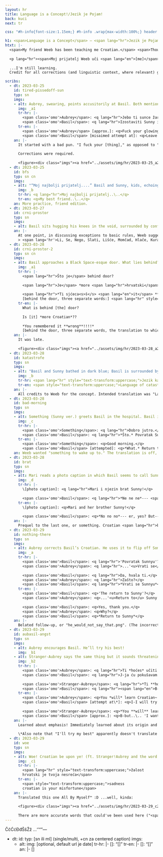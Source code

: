 ```yaml
---
layout: hr
title: Language is a Concept!/Jezik je Pojam!
back: kuci
next: tr

css: "#h-info{font-size:1.15em;} #h-info .wrap{max-width:100%;} header p{margin:1em 0;} header [lang=hr]{font-style:italic;} [lang=en]{font-style:normal;} .an{font-size:1.05em;} .an figure img{margin:.5em 0 -.5em;} .an figcaption p{margin:1em 0; font-size:.75em;} #bfs p{text-align:center;} #crni-prostor hr{display:none;} #crni-prostor .an{margin-top:-.5em;} blockquote{border-left:.25em solid #82858f; padding-left:1em;} .tr-hr [lang=hr] strong{text-transform:uppercase;} .nob{font-weight:normal !important;} #crni-prostor-2 .an figure{margin:.25em 0 -.25em;}"

h1: <span>Language is a Concept</span> – <span lang="hr">Jezik je Pojam</span>
htxt: |-
  <span>My friend Weeb has been teaching me Croatian.</span> <span>Thought it would be fun to make a character speak it.</span> <span>These spawned!</span>
  
  <p lang="hr"><span>Moj prijatelj Weeb uči <span lang="en">[me]</span> hrvatski.</span> <span>Ja <span lang="en">[was think] [i have no idea what to do for the rest here.]</span></span></p>
  
  ...I'm still learning.  
  Credit for all corrections (and linguistic context, where relevant) goes straight to Weeb!

scribs:
  - dt: 2023-03-25
    id: tired-pissedoff-sun
    typ: sn
    imgs:
    - alt: Aubrey, swearing, points accusitorily at Basil. Both mention some form of “sun,” which confuses Kel (who stands alongside a blank-faced Sunny). An artist’s note mentions, to translate, I “used google translate & ran it thru search results. probably off, oprostite(?)… isprike??”
      img: _a1
      tr-hr: |-
        <span class='omo'>Aubrey</span>: <q lang="hr">Jebo ti sunce žarko!</q>  
        <span class='omo'>Basil</span>: <q lang="hr">Izostaviti Sunny iz ovoga..\..</q>
      tr-en: |-
        <span class='omo'>Aubrey</span> [approx.]: <q>Fuck your glowing sun!</q>  
        <span class='omo'>Basil</span> [misaimed attempt at]: <q>Leave Sunny out of this..\..</q>
    an: |-
      It started with a bad pun. "I fuck your [thing]," as opposed to "fuck *you*," is [a common insult](https://piped.video/watch?v=JpRqxbtAnHw&t=74) in Croatian; it's akin to saying "fuck the sun whose glow you bask in." (Video features Serbian actors but the example serves nonetheless.) Yeah, I know, I know, using a foreign language for the express purpose of swearing; the "sun" pun was too good (awful?) to pass up.
      
      Corrections were required.
      
      <figure><div class="imgs"><a href="../assets/img/hr/2023-03-25_a2.png"><img src="../assets/img/hr/2023-03-25_a2.png" alt="A+ for Aubrey, who corrects B-grade Basil (details below). He apologizes; “Oprosti, oprosti…”" title="A+ for Aubrey, who corrects B-grade Basil (details below). He apologizes; “Oprosti, oprosti…”"></a></div><figcaption><p>Aubrey was given an “A+”; normally the verb <span lang="hr">jeb-</span> (fuck) would be subject to grammatical gender (technically <q lang="hr">jeb<b>a</b>o,</q> because the speaker's gender =/= the verb’s) but this gets ignored a lot in practice because people aren’t thinking about grammatical correctness when cursing someone out. Wild.</p><p>Basil, on the other hand, got a “B”-grade. 1)&nbsp;<span lang="hr">Izostaviti</span> = “omit,” ≠ “leave out;” 2)&nbsp;“into this” = “<span lang="hr">u ovo</span>”; and 3)&nbsp;“Sunny” needs a “<span lang="hr">-ja</span>” for grammar reasons I have yet to fully grasp. Thus, corrected sentence: <q lang="hr">Ne miješaj Sunnyja u ovo.</q> (Basil got a B anyway, though, because if <span lang="hr">izostaviti</span> <em>had</em> been right, the resulting <q lang="hr">Izostavi Sunnyja iz ovoga</q> would’ve been much closer!)</p><p>Finally, turns out both apology words were relevant, but in different contexts. <span lang="hr">Oprosti</span> = “forgive me,” which is used more casually than its English analogue.</p></figcaption></figure>
  - dt: 2023-03-25
    id: bfs
    typ: sn cn
    imgs:
    - alt: "“Moj najbolji prijatelj....” Basil and Sunny, kids, echoing their poses in the “Basil tagged you” picture: Basil rests his head on Sunny’s, his arms wrapped around Sunny’s neck. (Sunny looks vaguely uncomfortable.)"
      img: _b
      tr-hr: <q lang="hr">Moj najbolji prijatelj..\..</q>
      tr-en: <q>My best friend..\..</q>
    an: More practice, friend edition.
  - dt: 2023-03-27
    id: crni-prostor
    typ: sn
    imgs:
    - alt: Basil sits hugging his knees in the void, surrounded by confusing words.
    an: |-
      At one point, in discussing exceptions to basic rules, Weeb suggested (to paraphrase) "Pull a Sunny! Acknowledge existence of [weirdness], then *damn the word to ~~hell~~ Black Space*." Thus, <span lang="hr" class="noi">hrvatski</span>!Basil's special hell, consisting entirely of words that (as of writing, March&nbsp;30) I have mostly *no goddamn clue* how to translate:
      > <span lang='hr'>Li, Se, Nego, Slati, Lišće, Momčad, Hlače, Kurac, Naime, Htjeti, Zbog, Koji, Granje, Dvoje, Petorica, Vidjevši, Bih, Svoj, Radi, Moći, A, Si, Niočemu, Zar, Nemoj</span>
  - dt: 2023-03-28
    id: crni-prostor-2
    typ: sn cn
    imgs:
    - alt: Basil approaches a Black Space-esque door. What lies behind? More Croatian?! Oh, god, he remembered it wrong!!!!
      img: _a1
      tr-hr: |-
        <span lang="hr">Što je</span> behind door?
        
        <span lang="hr">Je</span> *more <span lang="hr">hrvatski</span>*??
        
        <span lang="hr">*Ti sjćeca<s>š</s> <span lang="en">it</span> **wrong**!!!!*</span>  
        [behind the door, three separate words:] <span lang="hr" style="text-transform:uppercase;">Ni. O. Čemu.</span>
      tr-en: |-
        What is behind [the] door?
        
        Is [it] *more Croatian*??
        
        *You remembered it **wrong**!!!!*  
        [behind the door, three separate words, the translation to which I still do not know:] <span lang="hr" style="text-transform:uppercase;">Ni. O. Čemu.</span>
    an: |-
      It was late.
      
      <figure><div class="imgs"><a href="../assets/img/hr/2023-03-28_a2.png"><img src="../assets/img/hr/2023-03-28_a2.png" alt="In which Basil runs away while Stranger-but-Aubrey demands he learn Croatian."></a></div><figcaption><p><span class="omo">Stranger-Aubrey</span>: <q lang="hr">Ti <em lang="en" class="nob">will</em> učiti hrvatski!</q> = <q>You <em>will</em> learn Croatian!</q><br><span class="omo">Basil</span>: <q><em>No!!!</em></q> / <span class="omo">Stranger-Aubrey</span>: <em><q lang="hr">Ne???</q></em> (=<q>no</q>) / <span class="omo">Basil</span>: <q lang="hr">N-<em>ne!!!</em></q><br><span class="omo">Stranger-Aubrey</span>: <q lang="hr">Što nije <em lang="en" class="nob">clicking</em>??!!!</q> = <q>What isn’t <em>clicking</em>??!!!</q></p></figcaption></figure>
  - dt: 2023-03-28
    id: katastrofe
    typ: sn
    imgs:
    - alt: "Basil and Sunny bathed in dark blue; Basil is surrounded by his Something, which also happens to be all the confusing words from earlier. He mutters “Ni o čemu” repeatedly. Caption below:"
      img: _b
      tr-hr: <span lang="hr" style="text-transform:uppercase;">Jezik katastrofe.</span>
      tr-en: <span style="text-transform:uppercase;">Language of catastrophe.</span>
    an: |-
      All credits to Weeb for the concept. Intended translation was "Language [Catastrophe](https://piped.garudalinux.org/watch?v=WB5XqJJHzC8)" but it accidentally turned into "Language *of* Catastrophe," which is IMO funnier.
  - dt: 2023-03-28
    id: bad-morning
    typ: sn
    imgs:
    - alt: Something (Sunny ver.) greets Basil in the hospital. Basil is displeased.
      img: _c
      tr-hr: |-
        <span class='omo'>Something</span>: <q lang="hr">Dobro jutro.</q>  
        <span class='omo'>Basil</span>: <q lang="hr">*Što.* Povratak Sunnyu..\..</q>
      tr-en: |-
        <span class='omo'>Something</span>: <q>Good morning.</q>  
        <span class='omo'>Basil</span> [attempted]: <q>*What.* Return to Sunny..\..</q>
    an: Weeb wanted "something to wake up to." The translation is off, alas..\..
  - dt: 2023-03-28
    id: brat
    typ: sn
    imgs:
    - alt: Mari reads a photo caption in which Basil seems to call Sunny a “brat.” Basil is flustered.
      img: _d
      tr-hr: |-
        \[photo caption]: <q lang="hr">Mari i njezin brat Sunny!</q>
        
        <span class='omo'>Basil</span>: <q lang="hr">*Ne ne ne*--- <span lang="en">er</span>, da? <span lang="en">But</span>---</q>
      tr-en: |-
        \[photo caption]: <q>Mari and her brother Sunny!</q>
        
        <span class='omo'>Basil</span>: <q>*No no no*--- er, yes? But---</q>
    an: |-
      Prequel to the last one, or something. Croatian <span lang="hr">brat</span> is actually pronounced similarly to English "brother," with the <i>a</i> in <span lang="hr">brat</span> sounding like "<u>a</u>bout," but you wouldn't get that from writing alone.
  - dt: 2023-03-29
    id: nothing-there
    typ: sn
    imgs:
    - alt: Aubrey corrects Basil’s Croatian. He uses it to flip off Something. There’s nothing there.
      img: _a
      tr-hr: |-
        <span class='omo'>Basil</span>: <q lang="hr">'Povratak Sunnyu'?</q>  
        <span class='omo'>Aubrey</span>: <q lang="hr">...'<u>Vrati se</u> Sunnyu'?</q>
        
        <span class='omo'>Basil</span>: <q lang="hr">Da, hvala ti.</q>  
        <span class='omo'>Aubrey</span>: <q lang="hr">Zašto?</q>  
        <span class='omo'>Basil</span>: <q lang="hr">*Vrati se Sunnyu*</q>
      tr-en: |-
        <span class='omo'>Basil</span>: <q>'The return to Sunny'?</q>  
        <span class='omo'>Aubrey</span>: <q>...'<u>Return to</u> Sunny'?</q>
        
        <span class='omo'>Basil</span>: <q>Yes, thank you.</q>  
        <span class='omo'>Aubrey</span>: <q>Why?</q>  
        <span class='omo'>Basil</span>: <q>*Return to Sunny*</q>
    an: |-
      Belated follow-up, or "he_would_not_say_that.png". (The incorrect version uses "return" as a noun, e.g. "the return [recurrence] of the errors;" correction uses "return" as a verb, e.g. "return [go back] to the source.")
  - dt: 2023-03-29
    id: aubasil-angst
    typ: sn
    imgs:
    - alt: Aubrey encourages Basil. He’ll try his best!
      img: _b1
    - alt: Stranger-Aubrey says the same thing but it sounds threatening. Basil’s struggling….
      img: _b2
      tr-hr: |-
        <span class='omo'>Aubrey</span>: <q lang="hr">Ti *hoćes* učiti hrvatski~!</q>  
        <span class='omo'>Basil</span>: <q lang="hr">J-ja ću pokušavam... moj najbolji!!</q>
        
        <span class='omo'>Stranger-Aubrey</span>: <q lang="hr">*Ti **hoćes** učiti hrvatki*</q>  
        <span class='omo'>Basil</span>: <q lang="hr"><span lang="en">B-but..\..</span> hoćes ≠ želim... ž-željeti... ja ne znam..\..</q>
      tr-en: |-
        <span class='omo'>Aubrey</span>: <q>You *will* learn Croatian~!</q>  
        <span class='omo'>Basil</span> [attempt at\*]: <q>I-I will try... my best!!</q>
        
        <span class='omo'>Stranger-Aubrey</span>: <q>*You **will** learn Croatian*</q>  
        <span class='omo'>Basil</span> [approx.]: <q>B-but..\.. 'I want' ≠ 'I wish'... 't-to wish'... I don't know..\..</q>
    an: |-
      Learned about emphasis! Immediately learned about its origin and a very weird use case. ("<span lang="hr">Htjeti</span>" is very much one of the Cursed Words.) Who knew the simple act of desiring (and/or, desiring *to do*) could be so fraught...!
      
      \*Also note that "I'll try my best" apparently doesn't translate as a phrase, for lack of the concept of 'doing one's best.' An alternate approximation is <q lang="hr">Ja ću dati sve od sebe,</q> literally "I will give everything from myself."
  - dt: 2023-03-29
    id: woe
    typ: sn
    imgs:
    - alt: Woe! Croatian be upon ye! (ft. Stranger!Aubrey and the word “htjeti”)
      img: _c1
      tr-hr: |-
        <span lang="hr" style="text-transform:uppercase;">žalost  
        hrvatski je tvoja nesreća</span>
      tr-en: |-
        <span style="text-transform:uppercase;">sadness  
        croatian is your misfortune</span>
    an: |-
      Translated this one All By Myself™ :D ...well, kinda:
      
      <figure><div class="imgs"><a href="../assets/img/hr/2023-03-29_c2.png"><img src="../assets/img/hr/2023-03-29_c2.png" alt="A winding canvas showing off the translation process." title="A winding canvas showing off the translation process."></a></div><figcaption><p>I tend to circle around the canvas when sketching, which is a perfectly reasonable order in which to do/write things. Essentially: started with <a href="https://knowyourmeme.com/memes/woe-plague-be-upon-ye">the original meme</a>’s words (“Woe! Croatian be upon ye!”) → changed the grammar & exact word meanings (mostly because “be upon ye” <a href="https://idioms.thefreedictionary.com/be+upon">wtf even</a>) → “sad! Croatian is your problem” → shoved the words I didn’t know into an auto-translator and general search → duct-taped it all together → <em>Memeage Complete</em>.</p></figcaption></figure>
      
      There are more accurate words that could've been used here ("<span lang="hr">jad</span>" for woe, and "<span lang="hr">nesreća</span>" *technically* means "misfortune" or "trouble" but more commonly conveys "accident" or "disaster") but I *think* I got the gist down anyway.
---
```

ČčĆćĐđŠšŽž
…‘’“”—

  - dt: 
    id: 
    typ: [sn ili ml] (single/multi, +cn za centered caption)
    imgs:
    - alt: 
      img: [optional, default url je date]
      tr-hr: |-
        <span class="omo">[]</span>: <q lang="hr">[]</q>
      tr-en: |-
        <span class="omo">[]</span>: <q>[]</q>
    an: |-
      []